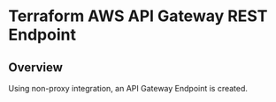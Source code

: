 # Terraform AWS API Gateway REST Endpoint
## Overview
Using non-proxy integration, an API Gateway Endpoint is created.
